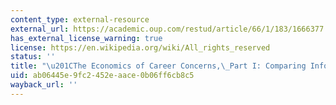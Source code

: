 ```yaml
---
content_type: external-resource
external_url: https://academic.oup.com/restud/article/66/1/183/1666377
has_external_license_warning: true
license: https://en.wikipedia.org/wiki/All_rights_reserved
status: ''
title: "\u201CThe Economics of Career Concerns,\_Part I: Comparing Information Structures.\u201D"
uid: ab06445e-9fc2-452e-aace-0b06ff6cb8c5
wayback_url: ''
---
```

